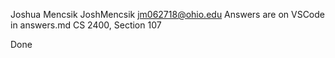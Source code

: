 Joshua Mencsik
JoshMencsik
jm062718@ohio.edu
Answers are on VSCode in answers.md
CS 2400, Section 107

Done
